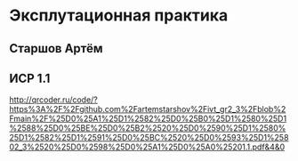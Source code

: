 #  Эксплутационная практика
##  Старшов Артём 
##  ИСР 1.1
http://qrcoder.ru/code/?https%3A%2F%2Fgithub.com%2Fartemstarshov%2Fivt_gr2_3%2Fblob%2Fmain%2F%25D0%25A1%25D1%2582%25D0%25B0%25D1%2580%25D1%2588%25D0%25BE%25D0%25B2%2520%25D0%2590%25D1%2580%25D1%2582%25D1%2591%25D0%25BC%2520%25D0%2593%25D1%25802_3%2520%25D0%2598%25D0%25A1%25D0%25A0%25201.1.pdf&4&0
